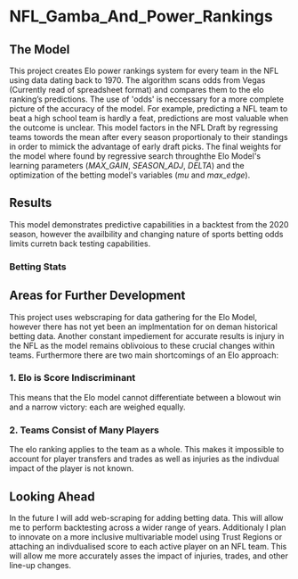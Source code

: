 # NFL_Gamba_And_Power_Rankings

## The Model
This project creates Elo power rankings system for every team in the NFL using data dating back to 1970. The algorithm scans odds from Vegas (Currently read of spreadsheet format) and compares them to the elo ranking’s predictions. The use of 'odds' is neccessary for a more complete picture of the accuracy of the model. For example, predicting a NFL team to beat a high school team is hardly a feat, predictions are most valuable when the outcome is unclear. This model factors in the NFL Draft by regressing teams towords the mean after every season proportionaly to their standings in order to mimick the advantage of early draft picks. The final weights for the model where found by regressive search throughthe Elo Model's learning parameters (*MAX_GAIN*, *SEASON_ADJ*, *DELTA*) and the optimization of the betting model's variables (*mu* and *max_edge*).

## Results
This model demonstrates predictive capabilities in a backtest from the 2020 season, however the availbility and changing nature of sports betting odds limits curretn back testing capabilities.

### Betting Stats

## Areas for Further Development
This project uses webscraping for data gathering for the Elo Model, however there has not yet been an implmentation for on deman historical betting data. Another constant impediement for accurate results is injury in the NFL as the model remains oblivoious to these crucial changes within teams.
Furthermore there are two main shortcomings of an Elo approach:

### 1. Elo is Score Indiscriminant
This means that the Elo model cannot differentiate between a blowout win and a narrow victory: each are weighed equally.

### 2. Teams Consist of Many Players
The elo ranking applies to the team as a whole. This makes it impossible to account for player transfers and trades as well as injuries as the indivdual impact of the player is not known.

## Looking Ahead
In the future I will add web-scraping for adding betting data. This will allow me to perform backtesting across a wider range of years.
Additionaly I plan to innovate on a more inclusive multivariable model using Trust Regions or attaching an indivdualised score to each active player on an NFL team. This will allow me more accurately asses the impact of injuries, trades, and other line-up changes.
